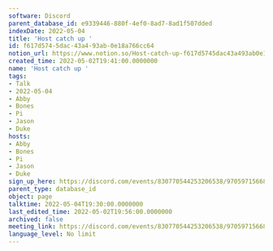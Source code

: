 ```yaml
---
software: Discord
parent_database_id: e9339446-880f-4ef0-8ad7-8ad1f507dded
indexDate: 2022-05-04
title: 'Host catch up '
id: f617d574-5dac-43a4-93ab-0e18a766cc64
notion_url: https://www.notion.so/Host-catch-up-f617d5745dac43a493ab0e18a766cc64
created_time: 2022-05-02T19:41:00.0000000
name: 'Host catch up '
tags:
- Talk
- 2022-05-04
- Abby
- Bones
- Pi
- Jason
- Duke
hosts:
- Abby
- Bones
- Pi
- Jason
- Duke
sign_up_here: https://discord.com/events/830770544253206538/970597156681568276
parent_type: database_id
object: page
talktime: 2022-05-04T19:30:00.0000000
last_edited_time: 2022-05-02T19:56:00.0000000
archived: false
meeting_link: https://discord.com/events/830770544253206538/970597156681568276
language_level: No limit
---
```






